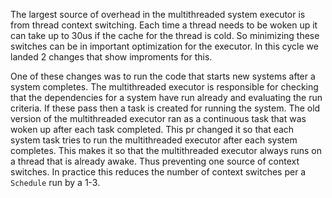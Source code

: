 The largest source of overhead in the multithreaded system executor is from thread context switching.
Each time a thread needs to be woken up it can take up to 30us if the cache for the thread is cold.
So minimizing these switches can be in important optimization for the executor. In this cycle we landed
2 changes that show improments for this.

One of these changes was to run the code that starts new systems after a system completes.
The multithreaded executor is responsible for checking that the dependencies for a system have run already and evaluating the run criteria. If these pass then a task is created for running the system. 
The old version of the multithreaded executor ran as a continuous task that was woken up after each task
completed. This pr changed it so that each system task tries to run the multithreaded executor after each
system completes. This makes it so that the multithreaded executor always runs on a thread that is already awake.
Thus preventing one source of context switches. In practice this reduces the number of context switches per a `Schedule` run by a 1-3.




